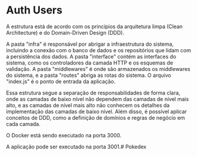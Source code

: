 # Auth Users

A estrutura está de acordo com os princípios da arquitetura limpa (Clean Architecture) e do Domain-Driven Design (DDD).

A pasta "infra" é responsável por abrigar a infraestrutura do sistema, incluindo a conexão com o banco de dados e os repositórios que lidam com a persistência dos dados. A pasta "interface" contém as interfaces do sistema, como os controladores da camada HTTP e os esquemas de validação. A pasta "middlewares" é onde são armazenados os middlewares do sistema, e a pasta "routes" abriga as rotas do sistema. O arquivo "index.js" é o ponto de entrada da aplicação.

Essa estrutura segue a separação de responsabilidades de forma clara, onde as camadas de baixo nível não dependem das camadas de nível mais alto, e as camadas de nível mais alto não conhecem os detalhes da implementação das camadas de baixo nível. Além disso, é possível aplicar conceitos de DDD, como a definição de domínios e regras de negócio em cada camada.

O Docker está sendo executado na porta 3000.

A aplicação pode ser executado na porta 3001.# Pokedex

